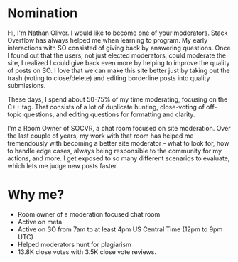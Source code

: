# Nomination

Hi, I'm Nathan Oliver. I would like to become one of your moderators. Stack Overflow has always helped me when learning to program. My early interactions with SO consisted of giving back by answering questions. Once I found out that the users, not just elected moderators, could moderate the site, I realized I could give back even more by helping to improve the quality of posts on SO. I love that we can make this site better just by taking out the trash (voting to close/delete) and editing borderline posts into quality submissions.

These days, I spend about 50-75% of my time moderating, focusing on the C++ tag. That consists of a lot of duplicate hunting, close-voting of off-topic questions, and editing questions for formatting and clarity.

I'm a Room Owner of SOCVR, a chat room focused on site moderation. Over the last couple of years, my work with that room has helped me tremendously with becoming a better site moderator - what to look for, how to handle edge cases, always being responsible to the community for my actions, and more. I get exposed to so many different scenarios to evaluate, which lets me judge new posts faster.

# Why me?

* Room owner of a moderation focused chat room
* Active on meta
* Active on SO from 7am to at least 4pm US Central Time (12pm to 9pm UTC)
* Helped moderators hunt for plagiarism
* 13.8K close votes with 3.5K close vote reviews.
